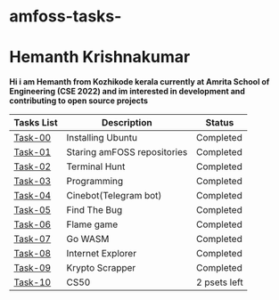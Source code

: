 # amfoss-tasks-
# Hemanth Krishnakumar

**Hi i am Hemanth from Kozhikode kerala currently at Amrita School of Engineering (CSE 2022)
 and im interested in development and contributing to open source projects**

**Tasks List**|**Description**|**Status**
--------------|---------------|---------------
[Task-00](https://github.com/Wreck-X/amfoss-tasks/tree/main/task-0)|Installing Ubuntu|Completed
[Task-01](https://github.com/Wreck-X/amfoss-tasks/tree/main/task-1)|Staring amFOSS repositories|Completed
[Task-02](https://github.com/Wreck-X/amfoss-tasks/tree/main/task-2)|Terminal Hunt|Completed
[Task-03](https://github.com/Wreck-X/amfoss-tasks/tree/main/task-3)|Programming|Completed
[Task-04](https://github.com/Wreck-X/amfoss-tasks/tree/main/task-4)|Cinebot(Telegram bot)|Completed
[Task-05](https://github.com/Wreck-X/amfoss-tasks/tree/main/task-5)|Find The Bug|Completed
[Task-06](https://github.com/Wreck-X/amfoss-tasks/tree/main/task-6)|Flame game|Completed
[Task-07](https://github.com/Wreck-X/amfoss-tasks/tree/main/task-7)|Go WASM|Completed
[Task-08](https://github.com/Wreck-X/amfoss-tasks/tree/main/task-8)|Internet Explorer|Completed
[Task-09](https://github.com/Wreck-X/amfoss-tasks/tree/main/task-9)|Krypto Scrapper|Completed
[Task-10](https://github.com/Wreck-X/amfoss-tasks/tree/main/task-10)|CS50|2 psets left
